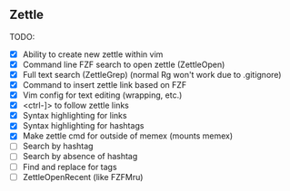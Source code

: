 Zettle
------

TODO:

 - [X] Ability to create new zettle within vim
 - [X] Command line FZF search to open zettle (ZettleOpen)
 - [X] Full text search (ZettleGrep) (normal Rg won't work due to .gitignore)
 - [X] Command to insert zettle link based on FZF
 - [X] Vim config for text editing (wrapping, etc.)
 - [X] <ctrl-]> to follow zettle links
 - [X] Syntax highlighting for links
 - [X] Syntax highlighting for hashtags
 - [X] Make zettle cmd for outside of memex (mounts memex)
 - [ ] Search by hashtag
 - [ ] Search by absence of hashtag
 - [ ] Find and replace for tags
 - [ ] ZettleOpenRecent (like FZFMru)
